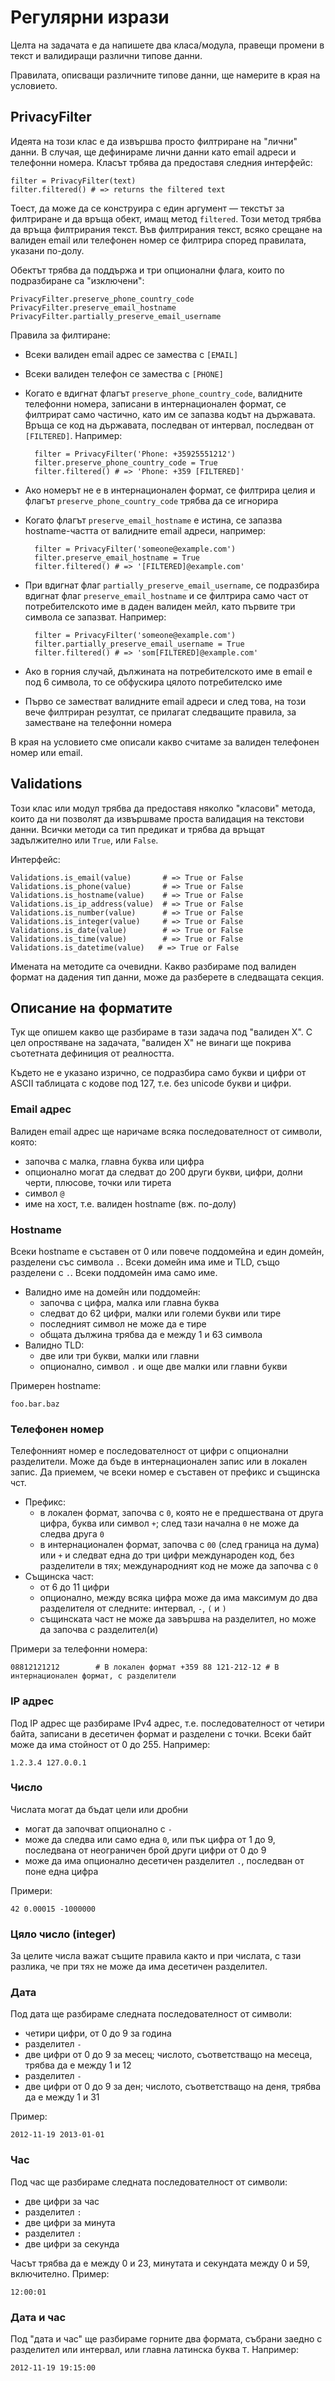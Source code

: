 # Регулярни изрази

Целта на задачата е да напишете два класа/модула, правещи промени в текст и
валидиращи различни типове данни.

Правилата, описващи различните типове данни, ще намерите в края на условието.

## PrivacyFilter

Идеята на този клас е да извършва просто филтриране на "лични" данни. В случая,
ще дефинираме лични данни като email адреси и телефонни номера. Класът трбява
да предоставя следния интерфейс:

    filter = PrivacyFilter(text)
    filter.filtered() # => returns the filtered text

Тоест, да може да се конструира с един аргумент — текстът за филтриране и да
връща обект, имащ метод `filtered`. Този метод трябва да връща филтрирания
текст. Във филтрирания текст, всяко срещане на валиден email или телефонен
номер се филтрира според правилата, указани по-долу.

Обектът трябва да поддържа и три опционални флага, които по подразбиране са
"изключени":

    PrivacyFilter.preserve_phone_country_code
    PrivacyFilter.preserve_email_hostname
    PrivacyFilter.partially_preserve_email_username

Правила за филтиране:

- Всеки валиден email адрес се замества с `[EMAIL]`
- Всеки валиден телефон се замества с `[PHONE]`
- Когато е вдигнат флагът `preserve_phone_country_code`, валидните телефонни
  номера, записани в интернационален формат, се филтрират само частично, като
  им се запазва кодът на държавата. Връща се код на държавата, последван от
  интервал, последван от `[FILTERED]`. Например:

        filter = PrivacyFilter('Phone: +35925551212')
        filter.preserve_phone_country_code = True
        filter.filtered() # => 'Phone: +359 [FILTERED]'

- Ако номерът не е в интернационален формат, се филтрира целия и флагът
  `preserve_phone_country_code` трябва да се игнорира
- Когато флагът `preserve_email_hostname` е истина, се запазва hostname-частта
  от валидните email адреси, например:

        filter = PrivacyFilter('someone@example.com')
        filter.preserve_email_hostname = True
        filter.filtered() # => '[FILTERED]@example.com'

- При вдигнат флаг `partially_preserve_email_username`, се подразбира вдигнат
  флаг `preserve_email_hostname` и се филтрира само част от потребителското име
  в даден валиден мейл, като първите три символа се запазват. Например:

        filter = PrivacyFilter('someone@example.com')
        filter.partially_preserve_email_username = True
        filter.filtered() # => 'som[FILTERED]@example.com'

- Ако в горния случай, дължината на потребителското име в email е под 6
  символа, то се обфускира цялото потребителско име
- Първо се заместват валидните email адреси и след това, на този вече филтриран
  резултат, се прилагат следващите правила, за заместване на телефонни номера

В края на условието сме описали какво считаме за валиден телефонен номер или
email.

## Validations

Този клас или модул трябва да предоставя няколко "класови" метода, които да ни
позволят да извършваме проста валидация на текстови данни. Всички методи са тип
предикат и трябва да връщат задължително или `True`, или `False`.

Интерфейс:

    Validations.is_email(value)       # => True or False
    Validations.is_phone(value)       # => True or False
    Validations.is_hostname(value)    # => True or False
    Validations.is_ip_address(value)  # => True or False
    Validations.is_number(value)      # => True or False
    Validations.is_integer(value)     # => True or False
    Validations.is_date(value)        # => True or False
    Validations.is_time(value)        # => True or False
    Validations.is_datetime(value)   # => True or False

Имената на методите са очевидни. Какво разбираме под валиден формат на дадения
тип данни, може да разберете в следващата секция.

## Описание на форматите

Тук ще опишем какво ще разбираме в тази задача под "валиден Х". С цел
опростяване на задачата, "валиден Х" не винаги ще покрива съотетната дефиниция
от реалността.

Където не е указано изрично, се подразбира само букви и цифри от ASCII
таблицата с кодове под 127, т.е. без unicode букви и цифри.

### Email адрес

Валиден email адрес ще наричаме всяка последователност от символи, която:

- започва с малка, главна буква или цифра
- опционално могат да следват до 200 други букви, цифри, долни черти, плюсове,
  точки или тирета
- символ `@`
- име на хост, т.е. валиден hostname (вж. по-долу)

### Hostname

Всеки hostname е съставен от 0 или повече поддомейна и един домейн, разделени
със символа `.`. Всеки домейн има име и TLD, също разделени с `.`. Всеки
поддомейн има само име.

- Валидно име на домейн или поддомейн:
    - започва с цифра, малка или главна буква
    - следват до 62 цифри, малки или големи букви или тире
    - последният символ не може да е тире
    - общата дължина трябва да е между 1 и 63 символа
- Валидно TLD:
    - две или три букви, малки или главни
    - опционално, символ `.` и още две малки или главни букви

Примерен hostname:

    foo.bar.baz

### Телефонен номер

Телефонният номер е последователност от цифри с опционални разделители. Може да
бъде в интернационален запис или в локален запис. Да приемем, че всеки номер е
съставен от префикс и същинска чст.

- Префикс:
    - в локален формат, започва с `0`, която не е предшествана от друга цифра,
      буква или символ `+`; след тази начална `0` не може да следва друга `0`
    - в интернационален формат, започва с `00` (след граница на дума) или `+` и
      следват една до три цифри международен код, без разделители в тях;
      международният код не може да започва с `0`
- Същинска част:
    - от 6 до 11 цифри
    - опционално, между всяка цифра може да има максимум до два разделителя от
      следните: интервал, `-`, `(` и `)`
    - същинската част не може да завършва на разделител, но може да започва с
      разделител(и)

Примери за телефонни номера:

    08812121212        # В локален формат +359 88 121-212-12 # В
    интернационален формат, с разделители

### IP адрес

Под IP адрес ще разбираме IPv4 адрес, т.е. последователност от четири байта,
записани в десетичен формат и разделени с точки. Всеки байт може да има
стойност от 0 до 255. Например:

    1.2.3.4 127.0.0.1

### Число

Числата могат да бъдат цели или дробни

- могат да започват опционално с `-`
- може да следва или само една `0`, или пък цифра от 1 до 9, последвана от
  неограничен брой други цифри от 0 до 9
- може да има опционално десетичен разделител `.`, последван от поне една цифра

Примери:

    42 0.00015 -1000000

### Цяло число (integer)

За целите числа важат същите правила както и при числата, с тази разлика, че
при тях не може да има десетичен разделител.

### Дата

Под дата ще разбираме следната последователност от символи:

- четири цифри, от 0 до 9 за година
- разделител `-`
- две цифри от 0 до 9 за месец; числото, съответстващо на месеца, трябва да е
  между 1 и 12
- разделител `-`
- две цифри от 0 до 9 за ден; числото, съответстващо на деня, трябва да е между
  1 и 31

Пример:

    2012-11-19 2013-01-01

### Час

Под час ще разбираме следната последователност от символи:

- две цифри за час
- разделител `:`
- две цифри за минута
- разделител `:`
- две цифри за секунда

Часът трябва да е между 0 и 23, минутата и секундата между 0 и 59, включително.
Пример:

    12:00:01

### Дата и час

Под "дата и час" ще разбираме горните два формата, събрани заедно с разделител
или интервал, или главна латинска буква `T`. Например:

    2012-11-19 19:15:00
